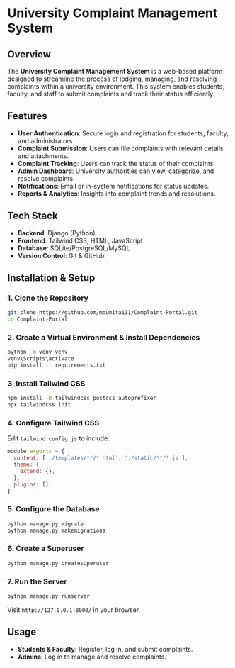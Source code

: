 # University Complaint Management System

## Overview
The **University Complaint Management System** is a web-based platform designed to streamline the process of lodging, managing, and resolving complaints within a university environment. This system enables students, faculty, and staff to submit complaints and track their status efficiently.

## Features
- **User Authentication**: Secure login and registration for students, faculty, and administrators.
- **Complaint Submission**: Users can file complaints with relevant details and attachments.
- **Complaint Tracking**: Users can track the status of their complaints.
- **Admin Dashboard**: University authorities can view, categorize, and resolve complaints.
- **Notifications**: Email or in-system notifications for status updates.
- **Reports & Analytics**: Insights into complaint trends and resolutions.

## Tech Stack
- **Backend**: Django (Python)
- **Frontend**: Tailwind CSS, HTML, JavaScript
- **Database**: SQLite/PostgreSQL/MySQL
- **Version Control**: Git & GitHub

## Installation & Setup
### 1. Clone the Repository
```bash
git clone https://github.com/moumita111/Complaint-Portal.git
cd Complaint-Portal
```

### 2. Create a Virtual Environment & Install Dependencies
```bash
python -m venv venv
venv\Scripts\activate
pip install -r requirements.txt
```

### 3. Install Tailwind CSS
```bash
npm install -D tailwindcss postcss autoprefixer
npx tailwindcss init
```

### 4. Configure Tailwind CSS
Edit `tailwind.config.js` to include:
```javascript
module.exports = {
  content: ['./templates/**/*.html', './static/**/*.js'],
  theme: {
    extend: {},
  },
  plugins: [],
}
```

### 5. Configure the Database
```bash
python manage.py migrate
python manage.py makemigrations
```

### 6. Create a Superuser
```bash
python manage.py createsuperuser
```

### 7. Run the Server
```bash
python manage.py runserver
```
Visit `http://127.0.0.1:8000/` in your browser.

## Usage
- **Students & Faculty**: Register, log in, and submit complaints.
- **Admins**: Log in to manage and resolve complaints.
